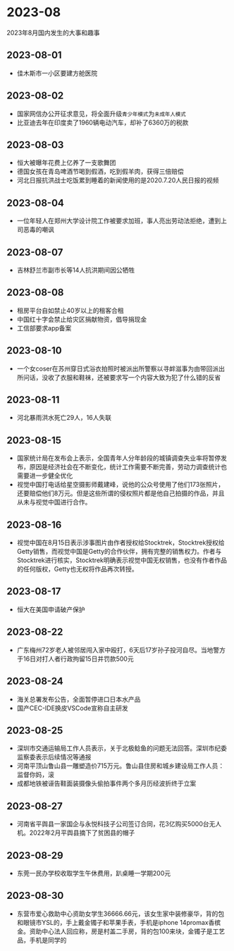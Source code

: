 # 2023-08
2023年8月国内发生的大事和趣事
## 2023-08-01
* 佳木斯市一小区要建方舱医院
## 2023-08-02
* 国家网信办公开征求意见，将全面升级`青少年模式`为`未成年人模式`
* 比亚迪去年在印度卖了1960辆电动汽车，却补了6360万的税款
## 2023-08-03
* 恒大被曝年花费上亿养了一支歌舞团
* 德国女孩在青岛啤酒节喝到假酒，吃到假羊肉，获得三倍赔偿
* 河北日报抗洪战士吃饭累到睡着的新闻使用的是2020.7.20人民日报的视频
## 2023-08-04
* 一位年轻人在郑州大学设计院工作被要求加班，事人亮出劳动法拒绝，遭到上司恶毒的嘲讽
## 2023-08-07
* 吉林舒兰市副市长等14人抗洪期间因公牺牲
## 2023-08-08
* 租房平台自如禁止40岁以上的租客合租
* 中国红十字会禁止给灾区捐献物资，倡导捐现金
* 工信部要求app备案
## 2023-08-10
* 一个女coser在苏州穿日式浴衣拍照时被派出所警察以寻衅滋事为由带回派出所问话，没收了衣服和鞋袜，还被要求写一个内容大致为犯了什么错的反省
## 2023-08-11
* 河北暴雨洪水死亡29人，16人失联
## 2023-08-15
* 国家统计局在发布会上表示，全国青年人分年龄段的城镇调查失业率将暂停发布，原因是经济社会在不断变化，统计工作需要不断完善，劳动力调查统计也需要进一步健全优化
* 视觉中国打电话给星空摄影师戴建峰，说他的公众号使用了他们173张照片，还要赔偿他们8万元。但是这些所谓的侵权照片都是他自己拍摄的作品，并且从未与视觉中国进行合作。
## 2023-08-16
* 视觉中国在8月15日表示涉事图片由作者授权给Stocktrek，Stocktrek授权给Getty销售，而视觉中国是Getty的合作伙伴，拥有完整的销售权力。作者与Stocktrek进行核实，Stocktrek明确表示视觉中国无权销售，也没有作者作品的任何版权，Getty也无权将作品再次转授。
## 2023-08-17
* 恒大在美国申请破产保护
## 2023-08-22
* 广东梅州72岁老人被邻居闯入家中殴打，6天后17岁孙子投河自尽。当地警方于16日对打人者行政拘留15日并罚款500元
## 2023-08-24
* 海关总署发布公告，全面暂停进口日本水产品
* 国产CEC-IDE换皮VSCode宣称自主研发
## 2023-08-25
* 深圳市交通运输局工作人员表示，关于北极鲶鱼的问题无法回答。深圳市纪委监察委表示后续情况等通报
* 河南平顶山鲁山县一雕塑造价715万元。鲁山县住房和城乡建设局工作人员：监督你妈，滚
* 成都地铁被诬告鞋面装摄像头偷拍事件两个多月历经波折终于立案
## 2023-08-27
* 河南省平舆县一家国企与永悦科技子公司签订合同，花3亿购买5000台无人机。2022年2月平舆县摘下了贫困县的帽子
## 2023-08-29
* 东莞一民办学校收取学生午休费用，趴桌睡一学期200元
## 2023-08-30
* 东营市爱心救助中心资助女学生36666.66元，该女生家中装修豪华，背的包和眼镜市YSL的，手上戴金镯子和苹果手表，手机是iphone 14promax香槟金。资助中心法人回应称，房是村盖二手房，背的包100来块，金镯子是工艺品，手机是同学的